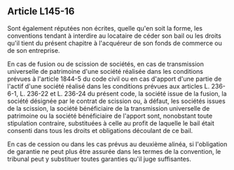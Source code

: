 Article L145-16
----
Sont également réputées non écrites, quelle qu'en soit la forme, les conventions
tendant à interdire au locataire de céder son bail ou les droits qu'il tient du
présent chapitre à l'acquéreur de son fonds de commerce ou de son entreprise.

En cas de fusion ou de scission de sociétés, en cas de transmission universelle
de patrimoine d'une société réalisée dans les conditions prévues à l'article
1844-5 du code civil ou en cas d'apport d'une partie de l'actif d'une société
réalisé dans les conditions prévues aux articles L. 236-6-1, L. 236-22 et L.
236-24 du présent code, la société issue de la fusion, la société désignée par
le contrat de scission ou, à défaut, les sociétés issues de la scission, la
société bénéficiaire de la transmission universelle de patrimoine ou la société
bénéficiaire de l'apport sont, nonobstant toute stipulation contraire,
substituées à celle au profit de laquelle le bail était consenti dans tous les
droits et obligations découlant de ce bail.

En cas de cession ou dans les cas prévus au deuxième alinéa, si l'obligation de
garantie ne peut plus être assurée dans les termes de la convention, le tribunal
peut y substituer toutes garanties qu'il juge suffisantes.

